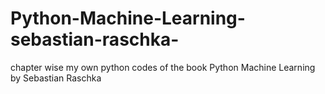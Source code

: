 # Python-Machine-Learning-sebastian-raschka-
chapter wise my own python codes of the book Python Machine Learning by Sebastian Raschka
